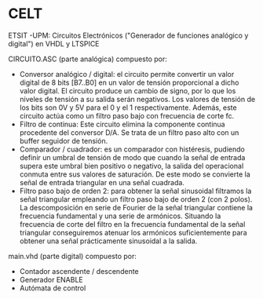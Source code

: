 # CELT
ETSIT -UPM: Circuitos Electrónicos ("Generador de funciones analógico y digital") en VHDL y LTSPICE

CIRCUITO.ASC (parte analógica) compuesto por: 
- Conversor analógico / digital: el circuito permite convertir un valor digital de 8 bits [B7..B0] en un valor de tensión proporcional a dicho valor digital. El circuito produce un cambio de signo, por lo que los niveles de tensión a su salida serán negativos. Los valores de tensión de los bits son 0V y 5V para el 0 y el 1 respectivamente. Además, este circuito actúa como un filtro paso bajo con frecuencia de corte fc. 
- Filtro de continua: Este circuito elimina la componente continua procedente del conversor D/A. Se trata de un filtro paso alto con un buffer seguidor de tensión.
- Comparador / cuadrador: es un comparador con histéresis, pudiendo definir un umbral de tensión de modo que cuando la señal de entrada supera este umbral bien positivo o negativo, la salida del operacional conmuta entre sus valores de saturación. De este modo se convierte la señal de entrada triangular en una señal cuadrada. 
- Filtro paso bajo de orden 2: para obtener la señal sinusoidal filtramos la señal triangular empleando un filtro paso bajo de orden 2 (con 2 polos). La descomposición en serie de Fourier de la señal triangular contiene la frecuencia fundamental y una serie de armónicos. Situando la frecuencia de corte del filtro en la frecuencia fundamental de la señal triangular conseguiremos atenuar los armónicos suficientemente para obtener una señal prácticamente sinusoidal a la salida.

main.vhd (parte digital) compuesto por: 
- Contador ascendente / descendente
- Generador ENABLE
- Autómata de control
